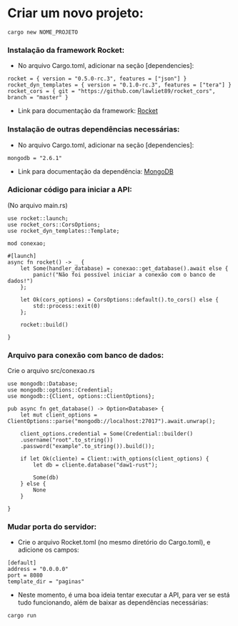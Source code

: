 # Criar um novo projeto:
```
cargo new NOME_PROJETO
```

### Instalação da framework Rocket:
* No arquivo Cargo.toml, adicionar na seção [dependencies]:
```
rocket = { version = "0.5.0-rc.3", features = ["json"] }
rocket_dyn_templates = { version = "0.1.0-rc.3", features = ["tera"] }
rocket_cors = { git = "https://github.com/lawliet89/rocket_cors", branch = "master" }
```
* Link para documentação da framework: [Rocket](https://rocket.rs/v0.5-rc/guide/)

### Instalação de outras dependências necessárias:
* No arquivo Cargo.toml, adicionar na seção [dependencies]:
```
mongodb = "2.6.1"
```
* Link para documentação da dependência: [MongoDB](https://docs.rs/mongodb/2.6.1/mongodb/)

### Adicionar código para iniciar a API:
(No arquivo main.rs)
```
use rocket::launch;
use rocket_cors::CorsOptions;
use rocket_dyn_templates::Template;

mod conexao;

#[launch]
async fn rocket() -> _ {
    let Some(handler_database) = conexao::get_database().await else {
        panic!("Não foi possível iniciar a conexão com o banco de dados!")
    };

    let Ok(cors_options) = CorsOptions::default().to_cors() else {
        std::process::exit(0)
    };

    rocket::build()
    
}
```

### Arquivo para conexão com banco de dados:
Crie o arquivo src/conexao.rs
```
use mongodb::Database;
use mongodb::options::Credential;
use mongodb::{Client, options::ClientOptions};

pub async fn get_database() -> Option<Database> {
    let mut client_options = ClientOptions::parse("mongodb://localhost:27017").await.unwrap();

    client_options.credential = Some(Credential::builder()
    .username("root".to_string())
    .password("example".to_string()).build());

    if let Ok(cliente) = Client::with_options(client_options) {
        let db = cliente.database("daw1-rust");

        Some(db)
    } else {
        None
    }

}
```

### Mudar porta do servidor:
* Crie o arquivo Rocket.toml (no mesmo diretório do Cargo.toml), e adicione os campos:
```
[default]
address = "0.0.0.0"
port = 8080
template_dir = "paginas"
```

* Neste momento, é uma boa ideia tentar executar a API, para ver se está tudo funcionando,
  além de baixar as dependências necessárias:
```
cargo run
```